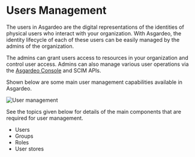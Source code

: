 # Users Management

The users in Asgardeo are the digital representations of the identities of physical users who interact with your 
organization. With Asgardeo, the identity lifecycle of each of these users can be easily managed by the admins of the 
organization. 

The admins can grant users access to resources in your organization and control user access. Admins can also manage various user operations via the [Asgardeo Console](https://console.asgardeo.io) and SCIM APIs.

Shown below are some main user management capabilities available in Asgardeo.

<img class="borderless-img" :src="$withBase('/assets/img/guides/users/user-management-overview.png')" alt="User management">

See the topics given below for details of the main components that are required for user management.
- <a :href="$withBase('/guides/user-management/manage-users/user-accounts/')">Users</a>
- <a :href="$withBase('/guides/user-management/groups/')">Groups</a>
- <a :href="$withBase('/guides/user-management/roles/')">Roles</a>
- User stores

